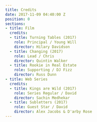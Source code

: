```yaml
---
title: Credits
date: 2017-11-09 04:40:00 Z
position: 0
sections:
- title: Film
  credits:
  - title: Turning Tables (2017)
    role: Principal / Young Will
    director: Hilary Davidson
  - title: Changing (2017)
    role: Lead / Chris
    director: Quintin Walker
  - title: Rookie in Real Estate
    role: Supporting / DJ Fizz
    director: Russ Dunn
- title: Web Series
  credits:
  - title: Kings are Wild (2017)
    role: Series Regular / David
    director: Sachin Medhekar
  - title: Subletters (2017)
    role: Guest Star / David
    director: Alex Jacobs & D'arby Rose
---
```


